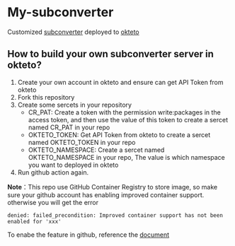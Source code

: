 # My-subconverter

Customized [subconverter](https://github.com/tindy2013/subconverter) deployed to [okteto](https://cloud.okteto.com/)

## How to build your own subconverter server in okteto?
1. Create your own account in okteto and ensure can get API Token from okteto
2. Fork this repository
3. Create some sercets in your repository
   - CR_PAT: Create a token with the permission write:packages in the access token, and then use the value of this token to create a sercet named CR_PAT in your repo
   - OKTETO_TOKEN: Get API Token from okteto to create a sercet named OKTETO_TOKEN in your repo
   - OKTETO_NAMESPACE: Create a sercet named OKTETO_NAMESPACE in your repo, The value is which namespace you want to deployed in okteto
4. Run github action again.

**Note**：This repo use GitHub Container Registry to store image, so make sure your github account has enabling improved container support. otherwise you will get the error
```
denied: failed_precondition: Improved container support has not been enabled for 'xxx'
```
To enabe the feature in github, reference the [document](https://docs.github.com/en/free-pro-team@latest/packages/getting-started-with-github-container-registry/enabling-improved-container-support#enabling-github-container-registry-for-your-personal-account)
